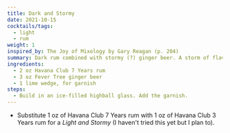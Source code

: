 ```yaml
---
title: Dark and Stormy
date: 2021-10-15
cocktails/tags:
  - light
  - rum
weight: 1
inspired_by: The Joy of Mixology by Gary Reagan (p. 204)
summary: Dark rum combined with stormy (?) ginger beer. A storm of flavors... In your mouth.
ingredients:
  - 2 oz Havana Club 7 Years rum
  - 3 oz Fever Tree ginger beer
  - 1 lime wedge, for garnish
steps:
  - Build in an ice-filled highball glass. Add the garnish.
---
```

- Substitute 1 oz of Havana Club 7 Years rum with 1 oz of Havana Club 3 Years rum for a _Light and Stormy_ (I haven't tried this yet but I plan to).

